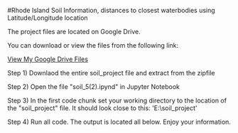 #Rhode Island Soil Information, distances to closest waterbodies using Latitude/Longitude location

The project files are located on Google Drive.

You can download or view the files from the following link:

<a href="https://drive.google.com/file/d/1ZQdJE89PXYdf90tMBnWSMz58byPj20CU/view?usp=sharing" target="_blank">View My Google Drive Files</a>

Step 1) Downlaod the entire soil_project file and extract from the zipfile

Step 2) Open the file "soil_5(2).ipynd" in Jupyter Notebook

Step 3) In the first code chunk set your working directory to the location of the "soil_project" file. It should look close to this: 'E:\\soil_project'

Step 4) Run all code. The output is located all below. Enjoy your information.


